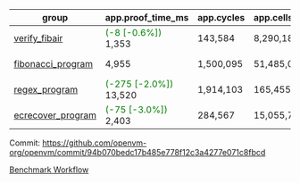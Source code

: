 | group | app.proof_time_ms | app.cycles | app.cells_used | leaf.proof_time_ms | leaf.cycles | leaf.cells_used |
| -- | -- | -- | -- | -- | -- | -- |
| [verify_fibair](https://github.com/openvm-org/openvm/blob/benchmark-results/benchmarks-pr/1349/verify_fibair-94b070bedc17b485e778f12c3a4277e071c8fbcd.md) |<span style='color: green'>(-8 [-0.6%])</span> 1,353 |  143,584 |  8,290,183 |- | - | - |
| [fibonacci_program](https://github.com/openvm-org/openvm/blob/benchmark-results/benchmarks-pr/1349/fibonacci-94b070bedc17b485e778f12c3a4277e071c8fbcd.md) | 4,955 |  1,500,095 |  51,485,080 |<span style='color: red'>(+43 [+1.1%])</span> 3,862 |  615,331 |  33,540,835 |
| [regex_program](https://github.com/openvm-org/openvm/blob/benchmark-results/benchmarks-pr/1349/regex-94b070bedc17b485e778f12c3a4277e071c8fbcd.md) |<span style='color: green'>(-275 [-2.0%])</span> 13,520 |  1,914,103 |  165,455,373 |<span style='color: red'>(+77 [+0.5%])</span> 16,095 |  2,056,304 |  154,573,312 |
| [ecrecover_program](https://github.com/openvm-org/openvm/blob/benchmark-results/benchmarks-pr/1349/ecrecover-94b070bedc17b485e778f12c3a4277e071c8fbcd.md) |<span style='color: green'>(-75 [-3.0%])</span> 2,403 |  284,567 |  15,055,723 |<span style='color: green'>(-144 [-1.3%])</span> 11,243 |  1,603,979 |  117,320,631 |


Commit: https://github.com/openvm-org/openvm/commit/94b070bedc17b485e778f12c3a4277e071c8fbcd

[Benchmark Workflow](https://github.com/openvm-org/openvm/actions/runs/13232952241)
